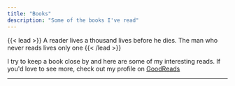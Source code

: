 ```yaml
---
title: "Books"
description: "Some of the books I've read"
---
```


{{< lead >}}
A reader lives a thousand lives before he dies. The man who never reads lives only one
{{< /lead >}}

I try to keep a book close by and here are some of my interesting reads. If
you'd love to see more, check out my profile on [GoodReads](https://www.goodreads.com/megaconfidence)

---
